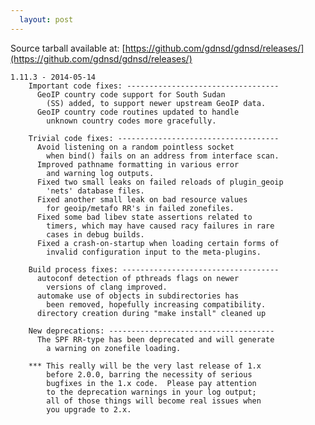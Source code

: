 ```yaml
---
  layout: post
---
```


Source tarball available at:
[https://github.com/gdnsd/gdnsd/releases/](https://github.com/gdnsd/gdnsd/releases/)

    1.11.3 - 2014-05-14
        Important code fixes: ----------------------------------
          GeoIP country code support for South Sudan
            (SS) added, to support newer upstream GeoIP data.
          GeoIP country code routines updated to handle
            unknown country codes more gracefully.
    
        Trivial code fixes: ------------------------------------
          Avoid listening on a random pointless socket
            when bind() fails on an address from interface scan.
          Improved pathname formatting in various error
            and warning log outputs.
          Fixed two small leaks on failed reloads of plugin_geoip
            'nets' database files.
          Fixed another small leak on bad resource values
            for geoip/metafo RR's in failed zonefiles.
          Fixed some bad libev state assertions related to
            timers, which may have caused racy failures in rare
            cases in debug builds.
          Fixed a crash-on-startup when loading certain forms of
            invalid configuration input to the meta-plugins.
    
        Build process fixes: -----------------------------------
          autoconf detection of pthreads flags on newer
            versions of clang improved.
          automake use of objects in subdirectories has
            been removed, hopefully increasing compatibility.
          directory creation during "make install" cleaned up
    
        New deprecations: -------------------------------------
          The SPF RR-type has been deprecated and will generate
            a warning on zonefile loading.
    
        *** This really will be the very last release of 1.x
            before 2.0.0, barring the necessity of serious
            bugfixes in the 1.x code.  Please pay attention
            to the deprecation warnings in your log output;
            all of those things will become real issues when
            you upgrade to 2.x.
